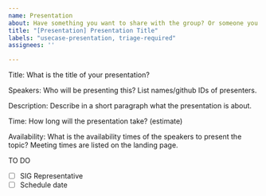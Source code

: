```yaml
---
name: Presentation
about: Have something you want to share with the group? Or someone you would like to invite to speak? Propose a presentation for the SIG-Security weekly meetings.
title: "[Presentation] Presentation Title"
labels: "usecase-presentation, triage-required"
assignees: ''

---
```

<!-- 

We welcome any topic related to our mission and charter. Typical topics: projects, real-world use-cases, challenges or success stories 

The presentation must follow the guidelines:
- Presentations are encouraged to expose the SIG to cloud native open source projects, cloud native security concepts, and other cloud native or security groups.
- Presentations should fit with our charter: https://github.com/cncf/sig-security/blob/master/governance/charter.md
- Presentations should not be scheduled on the Agenda until the issue is filled in and the SIG representative has performed due diligence on the issue
- Presentations should abide by the CNCF code of conduct

Examples of topics that are within scope:
- Open source project presentations
- Security use-cases and case studies
- Open source community efforts - whitepapers, communities, standards, etc.

Examples of topics that do NOT meet the guidelines:
- Vendor pitches and marketing heavy presentations
- Topics unrelated to security 
- Topics that are help desk questions, that have a definitive, known searchable answer

By opening this issue, you acknowledge that the presentation topic and speaker will follow these guidelines.
-->

Title: What is the title of your presentation?

Speakers: Who will be presenting this? List names/github IDs of presenters.

Description: Describe in a short paragraph what the presentation is about.

Time: How long will the presentation take? (estimate)

Availability: What is the availability times of the speakers to present the topic? Meeting times are listed on the landing page. 

TO DO
- [ ] SIG Representative
- [ ] Schedule date
